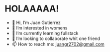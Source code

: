 # HOLAAAAA! 
- 👋 Hi, I’m Juan Gutierrez 
- 👀 I’m interested in womens
- 🌱 I’m currently learning fullstack
- 💞️ I’m looking to collaborate whit one friend
- 📫 How to reach me: juangr2702@gmail.com

<!---
JuanGr27/JuanGr27 is a ✨ special ✨ repository because its `README.md` (this file) appears on your GitHub profile.
You can click the Preview link to take a look at your changes.
--->
